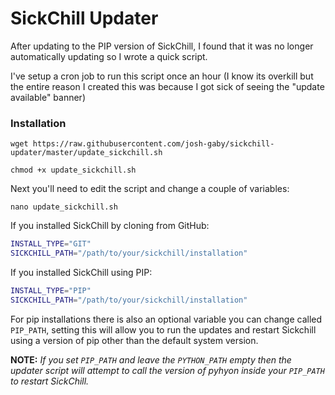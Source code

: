 # SickChill Updater

After updating to the PIP version of SickChill, I found that it was no longer automatically updating so I wrote a quick script.

I've setup a cron job to run this script once an hour (I know its overkill but the entire reason I created this was because I got sick of seeing the "update available" banner)

### Installation

`wget https://raw.githubusercontent.com/josh-gaby/sickchill-updater/master/update_sickchill.sh`

`chmod +x update_sickchill.sh`

Next you'll need to edit the script and change a couple of variables:

`nano update_sickchill.sh`

If you installed SickChill by cloning from GitHub:

```bash
INSTALL_TYPE="GIT"
SICKCHILL_PATH="/path/to/your/sickchill/installation"
```

If you installed SickChill using PIP:
```bash
INSTALL_TYPE="PIP"
SICKCHILL_PATH="/path/to/your/sickchill/installation"
```
For pip installations there is also an optional variable you can change called `PIP_PATH`, setting this will allow you to run the updates and restart Sickchill using a version of pip other than the default system version.

**NOTE:** *If you set `PIP_PATH` and leave the `PYTHON_PATH` empty then the updater script will attempt to call the version of pyhyon inside your `PIP_PATH` to restart SickChill.*
